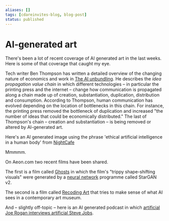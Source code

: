 ```yaml
---
aliases: []
tags: [cdareinvites-blog, blog-post]
status: published
---
```


# AI-generated art

There's been a lot of recent coverage of AI generated art in the last weeks. Here is some of that coverage that caught my eye.

Tech writer Ben Thompson has written a detailed overview of the changing nature of economics and work in [The AI unbundling](https://stratechery.com/2022/the-ai-unbundling/). He describes the _idea propagation value chain_ in which different technologies – in particular the printing press and the internet – change how communication is propagated along a chain made up of creation, substantiation, duplication, distribution and consumption. According to Thompson, human communication has evolved depending on the location of bottlenecks in this chain. For instance, the printing press removed the bottleneck of duplication and increased "the number of ideas that could be economically distributed." The last of Thompson's chain – creation and substantiation – is being removed or altered by AI-generated art.

Here's an AI generated image using the phrase 'ethical artificial intelligence in a human body' from [NightCafe](https://creator.nightcafe.studio/)

Mmmmm.

On Aeon.com two recent films have been shared. 

The first is a film called [Ghosts](https://aeon.co/videos/with-human-help-ais-are-generating-a-new-aesthetics-the-results-are-trippy) in which the film's "trippy shape-shifting visuals" were generated by a [neural network](https://en.wikipedia.org/wiki/Artificial_neural_network) programme called StarGAN v2.

The second is a film called [Recoding Art](https://aeon.co/videos/what-does-an-ai-make-of-what-it-sees-in-a-contemporary-art-museum) that tries to make sense of what AI sees in a contemporary art museum.

And – slightly off-topic – here is an AI generated podcast in which [artificial Joe Rogan interviews artificial Steve Jobs](https://share.transistor.fm/s/22f16c7f).



